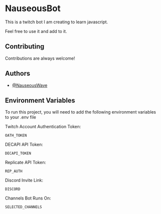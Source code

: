 
# NauseousBot

This is a twitch bot I am creating to learn javascript.

Feel free to use it and add to it.


## Contributing

Contributions are always welcome!

## Authors

- [@NauseousWave](https://www.github.com/Nauseouswave)


## Environment Variables

To run this project, you will need to add the following environment variables to your .env file

Twitch Account Authentication Token:

`OATH_TOKEN`

DECAPI API Token:

`DECAPI_TOKEN`

Replicate API Token:

`REP_AUTH`

Discord Invite Link:

`DISCORD`

Channels Bot Runs On:

`SELECTED_CHANNELS`

